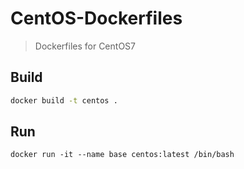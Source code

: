 # CentOS-Dockerfiles

> Dockerfiles for CentOS7

## Build

``` bash
docker build -t centos .
```

## Run
```
docker run -it --name base centos:latest /bin/bash 
```